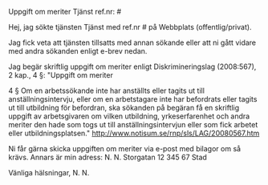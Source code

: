 Uppgift om meriter Tjänst ref.nr: #

Hej,
jag sökte tjänsten Tjänst med ref.nr # på Webbplats (offentlig/privat).

Jag fick veta att tjänsten tillsatts med annan sökande eller att ni gått
vidare med andra sökanden enligt e-brev nedan.

Jag begär skriftlig uppgift om meriter enligt
Diskrimineringslag (2008:567), 2 kap., 4 §:
"Uppgift om meriter

4 § Om en arbetssökande inte har anställts eller tagits ut till
anställningsintervju, eller om en arbetstagare inte har befordrats eller
tagits ut till utbildning för befordran, ska sökanden på begäran få en
skriftlig uppgift av arbetsgivaren om vilken utbildning, yrkeserfarenhet
och andra meriter den hade som togs ut till anställningsintervjun eller
som fick arbetet eller utbildningsplatsen."
<http://www.notisum.se/rnp/sls/LAG/20080567.htm>

Ni får gärna skicka uppgiften om meriter via e-post med bilagor om så
krävs. Annars är min adress:
N. N.
Storgatan 12
345 67  Stad

Vänliga hälsningar,
N. N.